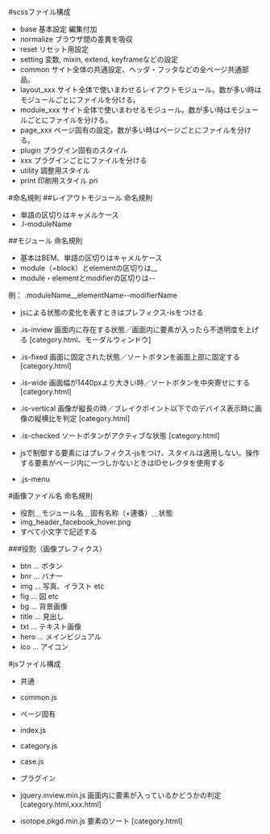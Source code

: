 #scssファイル構成
- base 基本設定 編集付加
 - normalize ブラウザ間の差異を吸収
 - reset リセット用設定
- setting 変数, mixin, extend, keyframeなどの設定
- common サイト全体の共通設定、ヘッダ・フッタなどの全ページ共通部品。
- layout_xxx サイト全体で使いまわせるレイアウトモジュール。数が多い時はモジュールごとにファイルを分ける。
- module_xxx サイト全体で使いまわせるモジュール。数が多い時はモジュールごとにファイルを分ける。
- page_xxx ページ固有の設定。数が多い時はページごとにファイルを分ける。
- plugin プラグイン固有のスタイル
 - xxx プラグインごとにファイルを分ける
- utility 調整用スタイル
- print 印刷用スタイル pri


#命名規則
##レイアウトモジュール 命名規則
- 単語の区切りはキャメルケース
 - .l-moduleName

##モジュール 命名規則
- 基本はBEM、単語の区切りはキャメルケース
 - module（=block）とelementの区切りは__
 - module・elementとmodifierの区切りは--

例： .moduleName__elementName--modifierName

- jsによる状態の変化を表すときはプレフィクス-isをつける
 - .is-inview 画面内に存在する状態／画面内に要素が入ったら不透明度を上げる [category.html、モーダルウィンドウ]
 - .is-fixed 画面に固定された状態／ソートボタンを画面上部に固定する [category.html]
 - .is-wide 画面幅が1440pxより大きい時／ソートボタンを中央寄せにする [category.html]
 - .is-vertical 画像が縦長の時／ブレイクポイント以下でのデバイス表示時に画像の縦横比を判定 [category.html]
 - .is-checked ソートボタンがアクティブな状態 [category.html]

- jsで制御する要素にはプレフィクス-jsをつけ、スタイルは適用しない。操作する要素がページ内に一つしかないときはIDセレクタを使用する
 - .js-menu

#画像ファイル名 命名規則
- 役割＿モジュール名＿固有名称（+連番）＿状態
 - img_header_facebook_hover.png
- すべて小文字で記述する

###役割（画像プレフィクス）
- btn … ボタン
- bnr … バナー
- img … 写真、イラスト etc
- fig … 図 etc
- bg … 背景画像
- title … 見出し
- txt … テキスト画像
- hero … メインビジュアル
- ico … アイコン

#jsファイル構成
- 共通
 - common.js

- ページ固有
 - index.js
 - category.js
 - case.js

- プラグイン
 - jquery.inview.min.js 画面内に要素が入っているかどうかの判定 [category.html,xxx.html]
 - isotope.pkgd.min.js 要素のソート [category.html]